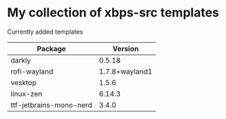 # My collection of xbps-src templates 

Currently added templates

| Package                 | Version             |
| ----------------------- | ------------------- |
| darkly                  | 0.5.18              |
| rofi-wayland            | 1.7.8+wayland1      |
| vesktop                 | 1.5.6               |
| linux-zen               | 6.14.3              |
| ttf-jetbrains-mono-nerd | 3.4.0               |
